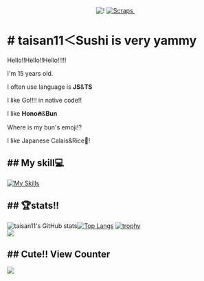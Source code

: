 <div align="center">
  <p>
    <img src="https://badgen.org/img/zenn/taisan11/articles?style=flat" alt="!" />
    <a href="https://zenn.dev/taisan11?tab=scraps">
      <img src="https://badgen.org/img/zenn/taisan11/scraps?style=flat" alt="Scraps" />
    </a>
    <img src="https://komarev.com/ghpvc/?username=taisan11" alt="" />
  </p>
</div>
<h1># taisan11＜Sushi is very yammy</h1>
<p>Hello!!Hello!!Hello!!!!!</p>
<p>I'm 15 years old.</p>
<p>I often use language is <b>JS</b>&<b>TS</b></p>
<p>I like Go!!!! in native code!!</p>
<p>I like <b>Hono🔥</b>&<b>Bun</b></p>
<p>Where is my bun's emoji!?</p>
<p>I like Japanese Calais&Rice🍛!</p>
<h2>## My skill💻</h2>
<p><a href="https://skillicons.dev"><img src="https://skillicons.dev/icons?i=js,html,css,wasm,ts,nodejs,bun,deno,cloudflare,github,rust,workers,windows,linux,vscode,vite,vscode,go&perline=9" alt="My Skills" /></a></p>
<h2>## 🏆stats!!</h2>
<p><img src="https://github-readme-stats.vercel.app/api?username=taisan11&count_private=true&show_icons=true&theme=tokyonight" alt="taisan11's GitHub stats" /><a href="https://github.com/mo-ri-regen/github-readme-stats"><img src="https://github-readme-stats.vercel.app/api/top-langs/?username=taisan11&theme=vue-dark&show_icons=true&layout=compact" alt="Top Langs" /></a>
<a href="https://github.com/ryo-ma/github-profile-trophy"><img src="https://github-profile-trophy.vercel.app/?username=taisan11&theme=onedark" alt="trophy" /></a><br/><img src="https://github-contributor-stats.vercel.app/api?username=taisan11&limit=5&theme=dark&combine_all_yearly_contributions=false&v=1"/></p>
<h2>## Cute!! View Counter</h2>
<img src="https://count.getloli.com/@taisan11?name=taisan11&theme=booru-jaypee&padding=5&offset=0&align=top&scale=0.8&pixelated=1&darkmode=auto"/>
